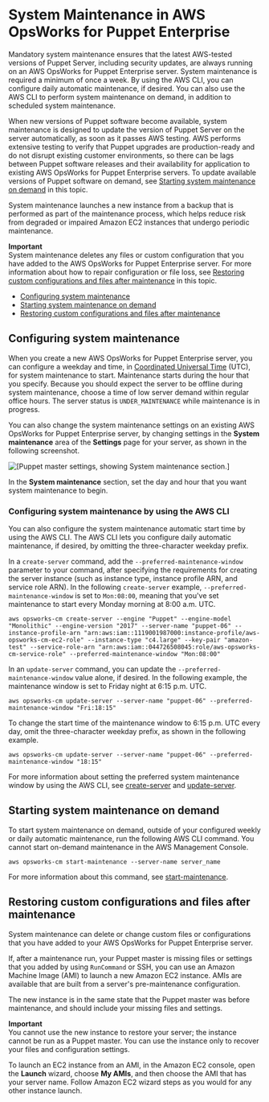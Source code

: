 # System Maintenance in AWS OpsWorks for Puppet Enterprise<a name="opspup-maintenance"></a>

Mandatory system maintenance ensures that the latest AWS\-tested versions of Puppet Server, including security updates, are always running on an AWS OpsWorks for Puppet Enterprise server\. System maintenance is required a minimum of once a week\. By using the AWS CLI, you can configure daily automatic maintenance, if desired\. You can also use the AWS CLI to perform system maintenance on demand, in addition to scheduled system maintenance\.

When new versions of Puppet software become available, system maintenance is designed to update the version of Puppet Server on the server automatically, as soon as it passes AWS testing\. AWS performs extensive testing to verify that Puppet upgrades are production\-ready and do not disrupt existing customer environments, so there can be lags between Puppet software releases and their availability for application to existing AWS OpsWorks for Puppet Enterprise servers\. To update available versions of Puppet software on demand, see [Starting system maintenance on demand](#opspup-maintenance-startdemand) in this topic\.

System maintenance launches a new instance from a backup that is performed as part of the maintenance process, which helps reduce risk from degraded or impaired Amazon EC2 instances that undergo periodic maintenance\.

**Important**  
System maintenance deletes any files or custom configuration that you have added to the AWS OpsWorks for Puppet Enterprise server\. For more information about how to repair configuration or file loss, see [Restoring custom configurations and files after maintenance](#opspup-maintenance-restore) in this topic\.


+ [Configuring system maintenance](#w3ab2b7c19c13)
+ [Starting system maintenance on demand](#opspup-maintenance-startdemand)
+ [Restoring custom configurations and files after maintenance](#opspup-maintenance-restore)

## Configuring system maintenance<a name="w3ab2b7c19c13"></a>

When you create a new AWS OpsWorks for Puppet Enterprise server, you can configure a weekday and time, in [Coordinated Universal Time](https://en.wikipedia.org/wiki/Coordinated_Universal_Time) \(UTC\), for system maintenance to start\. Maintenance starts during the hour that you specify\. Because you should expect the server to be offline during system maintenance, choose a time of low server demand within regular office hours\. The server status is `UNDER_MAINTENANCE` while maintenance is in progress\.

You can also change the system maintenance settings on an existing AWS OpsWorks for Puppet Enterprise server, by changing settings in the **System maintenance** area of the **Settings** page for your server, as shown in the following screenshot\.

![\[Puppet master settings, showing System maintenance section.\]](http://docs.aws.amazon.com/opsworks/latest/userguide/images/opspup_sysmaint_exist.png)

In the **System maintenance** section, set the day and hour that you want system maintenance to begin\.

### Configuring system maintenance by using the AWS CLI<a name="w3ab2b7c19c13c10"></a>

You can also configure the system maintenance automatic start time by using the AWS CLI\. The AWS CLI lets you configure daily automatic maintenance, if desired, by omitting the three\-character weekday prefix\.

In a `create-server` command, add the `--preferred-maintenance-window` parameter to your command, after specifying the requirements for creating the server instance \(such as instance type, instance profile ARN, and service role ARN\)\. In the following `create-server` example, `--preferred-maintenance-window` is set to `Mon:08:00`, meaning that you've set maintenance to start every Monday morning at 8:00 a\.m\. UTC\.

```
aws opsworks-cm create-server --engine "Puppet" --engine-model "Monolithic" --engine-version "2017" --server-name "puppet-06" --instance-profile-arn "arn:aws:iam::1119001987000:instance-profile/aws-opsworks-cm-ec2-role" --instance-type "c4.large" --key-pair "amazon-test" --service-role-arn "arn:aws:iam::044726508045:role/aws-opsworks-cm-service-role" --preferred-maintenance-window "Mon:08:00"
```

In an `update-server` command, you can update the `--preferred-maintenance-window` value alone, if desired\. In the following example, the maintenance window is set to Friday night at 6:15 p\.m\. UTC\.

```
aws opsworks-cm update-server --server-name "puppet-06" --preferred-maintenance-window "Fri:18:15"
```

To change the start time of the maintenance window to 6:15 p\.m\. UTC every day, omit the three\-character weekday prefix, as shown in the following example\.

```
aws opsworks-cm update-server --server-name "puppet-06" --preferred-maintenance-window "18:15"
```

For more information about setting the preferred system maintenance window by using the AWS CLI, see [create\-server](http://docs.aws.amazon.com/cli/latest/reference/opsworkscm/update-server.html) and [update\-server](http://docs.aws.amazon.com/cli/latest/reference/opsworkscm/update-server.html)\.

## Starting system maintenance on demand<a name="opspup-maintenance-startdemand"></a>

To start system maintenance on demand, outside of your configured weekly or daily automatic maintenance, run the following AWS CLI command\. You cannot start on\-demand maintenance in the AWS Management Console\.

```
aws opsworks-cm start-maintenance --server-name server_name
```

For more information about this command, see [start\-maintenance](http://docs.aws.amazon.com/cli/latest/reference/opsworkscm/start-maintenance.html)\.

## Restoring custom configurations and files after maintenance<a name="opspup-maintenance-restore"></a>

System maintenance can delete or change custom files or configurations that you have added to your AWS OpsWorks for Puppet Enterprise server\.

If, after a maintenance run, your Puppet master is missing files or settings that you added by using `RunCommand` or SSH, you can use an Amazon Machine Image \(AMI\) to launch a new Amazon EC2 instance\. AMIs are available that are built from a server's pre\-maintenance configuration\.

The new instance is in the same state that the Puppet master was before maintenance, and should include your missing files and settings\.

**Important**  
You cannot use the new instance to restore your server; the instance cannot be run as a Puppet master\. You can use the instance only to recover your files and configuration settings\.

To launch an EC2 instance from an AMI, in the Amazon EC2 console, open the **Launch** wizard, choose **My AMIs**, and then choose the AMI that has your server name\. Follow Amazon EC2 wizard steps as you would for any other instance launch\.